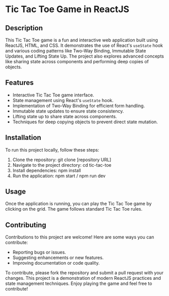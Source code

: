 # Tic Tac Toe Game in ReactJS

## Description
This Tic Tac Toe game is a fun and interactive web application built using ReactJS, HTML, and CSS. It demonstrates the use of React's `useState` hook and various coding patterns like Two-Way Binding, Immutable State Updates, and Lifting State Up. The project also explores advanced concepts like sharing state across components and performing deep copies of objects.

## Features
- Interactive Tic Tac Toe game interface.
- State management using React's `useState` hook.
- Implementation of Two-Way Binding for efficient form handling.
- Immutable state updates to ensure state consistency.
- Lifting state up to share state across components.
- Techniques for deep copying objects to prevent direct state mutation.

## Installation
To run this project locally, follow these steps:

1. Clone the repository: git clone [repository URL]
2. Navigate to the project directory: cd tic-tac-toe
3. Install dependencies: npm install
4. Run the application: npm start / npm run dev

## Usage
Once the application is running, you can play the Tic Tac Toe game by clicking on the grid. The game follows standard Tic Tac Toe rules.

## Contributing
Contributions to this project are welcome! Here are some ways you can contribute:
- Reporting bugs or issues.
- Suggesting enhancements or new features.
- Improving documentation or code quality.

To contribute, please fork the repository and submit a pull request with your changes.
This project is a demonstration of modern ReactJS practices and state management techniques. Enjoy playing the game and feel free to contribute!

